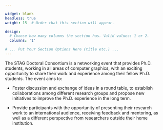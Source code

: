 ```yaml
---

widget: blank
headless: true
weight: 15  # Order that this section will appear.

design:
  # Choose how many columns the section has. Valid values: 1 or 2.
  columns: '1'

# ... Put Your Section Options Here (title etc.) ...
---
```


The STAG Doctoral Consortium is a networking event that provides Ph.D. students, working in all areas of computer graphics, with an exciting opportunity to share their work and experience among their fellow Ph.D. students.
The event aims to:

- Foster discussion and exchange of ideas in a round table, to establish  collaborations among different research groups and propose new initiatives to improve the Ph.D. experience in the long term.

- Provide participants with the opportunity of presenting their research work to an international audience, receiving feedback and mentoring, as well as a different perspective from researchers outside their home institution.
